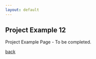 ```yaml
---
layout: default
---
```


## Project Example 12 ###

Project Example Page - To be completed.

[back](./)
